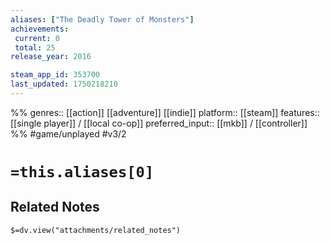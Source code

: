 ```yaml
---
aliases: ["The Deadly Tower of Monsters"]
achievements:
 current: 0
 total: 25
release_year: 2016

steam_app_id: 353700
last_updated: 1750218210
---
```

%%
genres:: [[action]] [[adventure]] [[indie]]
platform:: [[steam]]
features:: [[single player]] / [[local co-op]]
preferred_input:: [[mkb]] / [[controller]]
%%
#game/unplayed
#v3/2

# `=this.aliases[0]`
## Related Notes
`$=dv.view("attachments/related_notes")`
